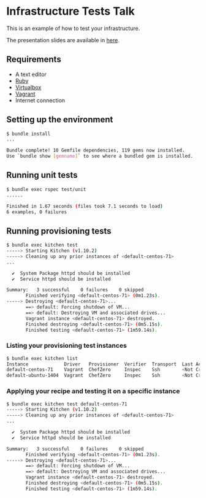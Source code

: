 # Infrastructure Tests Talk

This is an example of how to test your infrastructure.

The presentation slides are available in [here](http://www.slideshare.net/glaucovinicius/infrastructure-testing).

## Requirements

* A text editor
* [Ruby](https://www.ruby-lang.org)
* [Virtualbox](https://www.virtualbox.org/)
* [Vagrant](https://vagrantup.com)
* Internet connection

## Setting up the environment

```bash
$ bundle install
...

Bundle complete! 10 Gemfile dependencies, 119 gems now installed.
Use `bundle show [gemname]` to see where a bundled gem is installed.
```

## Running unit tests

```bash
$ bundle exec rspec test/unit
......

Finished in 1.67 seconds (files took 7.1 seconds to load)
6 examples, 0 failures
```

## Running provisioning tests

```bash
$ bundle exec kitchen test
-----> Starting Kitchen (v1.10.2)
-----> Cleaning up any prior instances of <default-centos-71>
...

  ✔  System Package httpd should be installed
  ✔  Service httpd should be installed

Summary:   3 successful    0 failures    0 skipped
       Finished verifying <default-centos-71> (0m1.23s).
-----> Destroying <default-centos-71>...
       ==> default: Forcing shutdown of VM...
       ==> default: Destroying VM and associated drives...
       Vagrant instance <default-centos-71> destroyed.
       Finished destroying <default-centos-71> (0m5.15s).
       Finished testing <default-centos-71> (1m59.14s).
```

### Listing your provisioning test instances

```bash
$ bundle exec kitchen list
Instance             Driver   Provisioner  Verifier  Transport  Last Action
default-centos-71    Vagrant  ChefZero     Inspec    Ssh        <Not Created>
default-ubuntu-1404  Vagrant  ChefZero     Inspec    Ssh        <Not Created>
```

### Applying your recipe and testing it on a specific instance

```bash
$ bundle exec kitchen test default-centos-71
-----> Starting Kitchen (v1.10.2)
-----> Cleaning up any prior instances of <default-centos-71>
...

  ✔  System Package httpd should be installed
  ✔  Service httpd should be installed

Summary:   3 successful    0 failures    0 skipped
       Finished verifying <default-centos-71> (0m1.23s).
-----> Destroying <default-centos-71>...
       ==> default: Forcing shutdown of VM...
       ==> default: Destroying VM and associated drives...
       Vagrant instance <default-centos-71> destroyed.
       Finished destroying <default-centos-71> (0m5.15s).
       Finished testing <default-centos-71> (1m59.14s).
```
